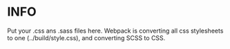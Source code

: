 # INFO
Put your .css ans .sass files here. Webpack is converting all css stylesheets to one (../build/style.css), and converting SCSS to CSS.